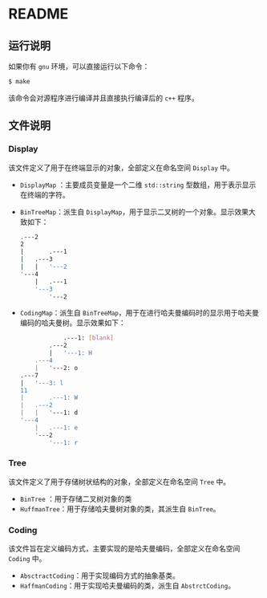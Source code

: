# README

## 运行说明

如果你有 `gnu` 环境，可以直接运行以下命令：

```bash
$ make
```

该命令会对源程序进行编译并且直接执行编译后的 `c++` 程序。

## 文件说明

### Display

该文件定义了用于在终端显示的对象，全部定义在命名空间 `Display` 中。

- `DisplayMap` ：主要成员变量是一个二维 `std::string` 型数组，用于表示显示在终端的字符。

- `BinTreeMap`：派生自 `DisplayMap`，用于显示二叉树的一个对象。显示效果大致如下：

  ```bash
  .---2        
  2            
  |       .---1
  |   .---3    
  |   |   '---2
  '---4        
      |   .---1
      '---3    
          '---2
  ```

- `CodingMap`：派生自 `BinTreeMap`，用于在进行哈夫曼编码时的显示用于哈夫曼编码的哈夫曼树。显示效果如下：

  ```bash
              .---1: [blank]
          .---2    
          |   '---1: H
      .---4        
      |   '---2: o    
  .---7            
  |   '---3: l        
  11                
  |       .---1: W    
  |   .---2        
  |   |   '---1: d    
  '---4            
      |   .---1: e    
      '---2        
          '---1: r
  ```

### Tree

该文件定义了用于存储树状结构的对象，全部定义在命名空间 `Tree` 中。

- `BinTree` ：用于存储二叉树对象的类
- `HuffmanTree`：用于存储哈夫曼树对象的类，其派生自 `BinTree`。

### Coding

该文件旨在定义编码方式，主要实现的是哈夫曼编码，全部定义在命名空间 `Coding` 中。

- `AbsctractCoding`：用于实现编码方式的抽象基类。
- `HaffmanCoding`：用于实现哈夫曼编码的类，派生自 `AbstrctCoding`。